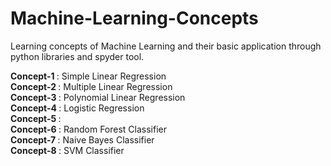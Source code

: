 # Machine-Learning-Concepts
Learning concepts of Machine Learning and their basic application through python libraries and spyder tool.

<b> Concept-1 </b>: Simple Linear Regression
<br>
<b> Concept-2 </b>: Multiple Linear Regression
<br>
<b> Concept-3 </b>: Polynomial Linear Regression
<br>
<b> Concept-4 </b>: Logistic Regression
<br>
<b> Concept-5 </b>: 
<br>
<b> Concept-6 </b>: Random Forest Classifier
<br>
<b> Concept-7 </b>: Naive Bayes Classifier
<br>
<b> Concept-8 </b>: SVM Classifier
